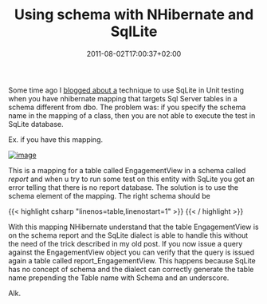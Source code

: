 ﻿---
title: "Using schema with NHibernate and SqlLite"
description: ""
date: 2011-08-02T17:00:37+02:00
draft: false
tags: [Nhibernate,Testing]
categories: [Nhibernate]
---
Some time ago I [blogged about a](http://www.codewrecks.com/blog/index.php/2009/07/24/manage-in-memory-nhibernate-test-with-sqlite-and-database-schema/) technique to use SqLite in Unit testing when you have nhibernate mapping that targets Sql Server tables in a schema different from dbo. The problem was: if you specify the schema name in the mapping of a class, then you are not able to execute the test in SqLite database.

Ex. if you have this mapping.

[![image](https://www.codewrecks.com/blog/wp-content/uploads/2011/08/image_thumb.png "image")](https://www.codewrecks.com/blog/wp-content/uploads/2011/08/image.png)

This is a mapping for a table called EngagementView in a schema called *report* and when u try to run some test on this entity with SqLite you got an error telling that there is no report database. The solution is to use the schema element of the mapping. The right schema should be

{{< highlight csharp "linenos=table,linenostart=1" >}}
<class name="xxxxx"
schema="report" table="EngagementView" />
{{< / highlight >}}

With this mapping NHibernate understand that the table EngagementView is on the schema report and the SqLite dialect is able to handle this without the need of the trick described in my old post. If you now issue a query against the EngagementView object you can verify that the query is issued again a table called report\_EngagementView. This happens because SqLite has no concept of schema and the dialect can correctly generate the table name prepending the Table name with Schema and an underscore.

Alk.
